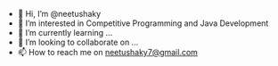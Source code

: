 - 👋 Hi, I’m @neetushaky
- 👀 I’m interested in Competitive Programming and Java Development
- 🌱 I’m currently learning ...
- 💞️ I’m looking to collaborate on ...
- 📫 How to reach me on neetushaky7@gmail.com

<!---
neetushaky/neetushaky is a ✨ special ✨ repository because its `README.md` (this file) appears on your GitHub profile.
You can click the Preview link to take a look at your changes.
--->
